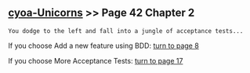 ## [cyoa-Unicorns](../page-0/README.md) >> Page 42 Chapter 2

```
You dodge to the left and fall into a jungle of acceptance tests...
```

If you choose Add a new feature using BDD: [turn to page 8](../page-8/README.md)

If you choose More Acceptance Tests: [turn to page 17](../page-17/README.md)

